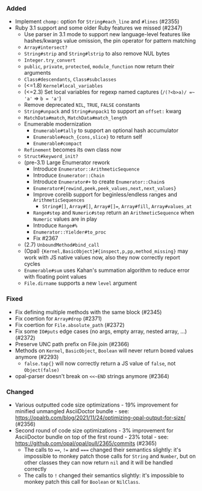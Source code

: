 ### Added

- Implement `chomp:` option for `String#each_line` and `#lines` (#2355)
- Ruby 3.1 support and some older Ruby features we missed (#2347)
  - Use parser in 3.1 mode to support new language-level features like hashes/kwargs value omission, the pin operator for pattern matching
  - `Array#intersect?`
  - `String#strip` and `String#lstrip` to also remove NUL bytes
  - `Integer.try_convert`
  - `public`, `private`, `protected`, `module_function` now return their arguments
  - `Class#descendants`, `Class#subclasses`
  - (<=1.8) `Kernel#local_variables`
  - (<=2.3) Set local variables for regexp named captures (`/(?<b>a)/ =~ 'a'` => `b = 'a'`)
  - Remove deprecated `NIL`, `TRUE`, `FALSE` constants
  - `String#unpack` and `String#unpack1` to support an `offset:` kwarg
  - `MatchData#match`, `MatchData#match_length`
  - Enumerable modernization
    - `Enumerable#tally` to support an optional hash accumulator
    - `Enumerable#each_{cons,slice}` to return self
    - `Enumerable#compact`
  - `Refinement` becomes its own class now
  - `Struct#keyword_init?`
  - (pre-3.1) Large Enumerator rework
    - Introduce `Enumerator::ArithmeticSequence`
    - Introduce `Enumerator::Chain`
    - Introduce `Enumerator#+` to create `Enumerator::Chain`s
    - `Enumerator#{rewind,peek,peek_values,next,next_values}`
    - Improve corelib support for beginless/endless ranges and `ArithmeticSequences`
      - `String#[]`, `Array#[]`, `Array#[]=`, `Array#fill`, `Array#values_at`
    - `Range#step` and `Numeric#step` return an `ArithmeticSequence` when `Numeric` values are in play
    - Introduce `Range#%`
    - `Enumerator::Yielder#to_proc`
    - Fix #2367
  - (2.7) `UnboundMethod#bind_call`
  - (Opal) `{Kernel,BasicObject}#{inspect,p,pp,method_missing}` may work with JS native values now, also they now correctly report cycles
  - `Enumerable#sum` uses Kahan's summation algorithm to reduce error with floating point values
  - `File.dirname` supports a new `level` argument

### Fixed

- Fix defining multiple methods with the same block (#2345)
- Fix coertion for `Array#drop` (#2371)
- Fix coertion for `File.absolute_path` (#2372)
- Fix some `IO#puts` edge cases (no args, empty array, nested array, …) (#2372)
- Preserve UNC path prefix on File.join (#2366)
- Methods on `Kernel`, `BasicObject`, `Boolean` will never return boxed values anymore (#2293)
  - `false.tap{}` will now correctly return a JS value of `false`, not `Object(false)`
- opal-parser doesn't break on `<<~END` strings anymore (#2364)

### Changed

- Various outputted code size optimizations - 19% improvement for minified unmangled AsciiDoctor bundle - see: https://opalrb.com/blog/2021/11/24/optimizing-opal-output-for-size/ (#2356)
- Second round of code size optimizations - 3% improvement for AsciiDoctor bundle on top of the first round - 23% total - see: https://github.com/opal/opal/pull/2365/commits (#2365)
  - The calls to `==`, `!=` and `===` changed their semantics slightly: it's impossible to monkey patch those calls for `String` and `Number`, but on other classes they can now return `nil` and it will be handled correctly
  - The calls to `!` changed their semantics slightly: it's impossible to monkey patch this call for `Boolean` or `NilClass`.


<!--
### Deprecated
### Removed
### Internal
-->
